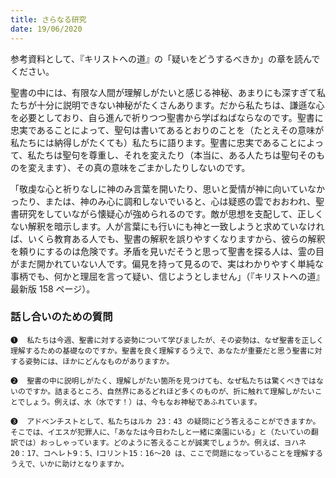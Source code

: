 ```yaml
---
title: さらなる研究
date: 19/06/2020
---
```


参考資料として、『キリストへの道』の「疑いをどうするべきか」の章を読んでください。

聖書の中には、有限な人間が理解しがたいと感じる神秘、あまりにも深すぎて私たちが十分に説明できない神秘がたくさんあります。だから私たちは、謙遜な心を必要としており、自ら進んで祈りつつ聖書から学ばねばならなのです。聖書に忠実であることによって、聖句は書いてあるとおりのことを（たとえその意味が私たちには納得しがたくても）私たちに語ります。聖書に忠実であることによって、私たちは聖句を尊重し、それを変えたり（本当に、ある人たちは聖句そのものを変えます）、その真の意味をごまかしたりしないのです。

「敬虔な心と祈りなしに神のみ言葉を開いたり、思いと愛情が神に向いていなかったり、または、神のみ心に調和しないでいると、心は疑惑の雲でおおわれ、聖書研究をしていながら懐疑心が強められるのです。敵が思想を支配して、正しくない解釈を暗示します。人が言葉にも行いにも神と一致しようと求めていなければ、いくら教育ある人でも、聖書の解釈を誤りやすくなりますから、彼らの解釈を頼りにするのは危険です。矛盾を見いだそうと思って聖書を探る人は、霊の目がまだ開かれていない人です。偏見を持って見るので、実はわかりやすく単純な事柄でも、何かと理屈を言って疑い、信じようとしません」（『キリストへの道』最新版 158 ページ）。

### 話し合いのための質問

`❶	私たちは今週、聖書に対する姿勢について学びましたが、その姿勢は、なぜ聖書を正しく理解するための基礎なのですか。聖書を良く理解するうえで、あなたが重要だと思う聖書に対する姿勢には、ほかにどんなものがありますか。`

`❷	聖書の中に説明しがたく、理解しがたい箇所を見つけても、なぜ私たちは驚くべきではないのですか。詰まるところ、自然界にあるどれほど多くのものが、折に触れて理解しがたいことでしょう。例えば、水（水です！）は、今もなお神秘であふれています。`

`❸	アドベンチストとして、私たちはルカ 23：43 の疑問にどう答えることができますか。そこでは、イエスが犯罪人に、「あなたは今日わたしと一緒に楽園にいる」と（たいていの翻訳では）おっしゃっています。どのように答えることが誠実でしょうか。例えば、ヨハネ 20：17、コヘレト9：5、Ⅰコリント15：16～20 は、ここで問題になっていることを理解するうえで、いかに助けとなりますか。`
